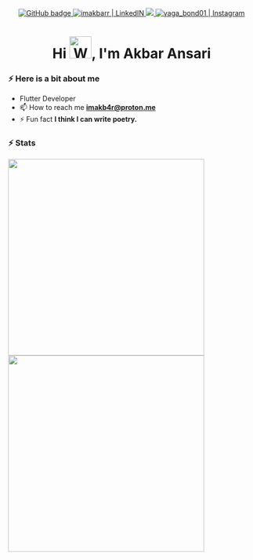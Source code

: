 <p align="center">
  <a href="https://github.com/imakb4r?tab=followers">
    <img src="https://img.shields.io/github/followers/imakb4r?label=GitHub&logo=GitHub&style=for-the-badge" alt="GitHub badge" />
  </a>
  <a href="https://www.linkedin.com/in/imakbarr/" target="_blank">
  <img alt="imakbarr | LinkedIN"  src="https://img.shields.io/badge/linkedin-%230077B5.svg?&style=for-the-badge&logo=linkedin&logoColor=white" />
  </a>
  <a href="https://twitter.com/imakb4r">
    <img src="https://img.shields.io/twitter/follow/imakb4r?label=Twitter&logo=twitter&style=for-the-badge" />
  </a>
  </a>
<a href="https://www.instagram.com/meem.elif/" target="_blank">
  <img alt="vaga_bond01 | Instagram"  src="https://img.shields.io/badge/instagram-%23E4405F.svg?&style=for-the-badge&logo=instagram&logoColor=white" />
  </a>
</p>


<h1 align="center">Hi <img src="https://raw.githubusercontent.com/nixin72/nixin72/master/wave.gif" 
         alt="Waving hand animated gif"
         height="45"
         width="45" />, I'm Akbar Ansari</h1>

### ⚡️ Here is a bit about me

- Flutter Developer
- 📫 How to reach me **imakb4r@proton.me**
- ⚡ Fun fact **I think I can write poetry.**


### ⚡️ Stats
<p>
  <img width="400px" src="https://github-readme-stats.vercel.app/api?username=imakb4r&show_icons=true&theme=tokyonight&hide_border=true&bg_color=1F222E" />
  <img width="400px" src="https://github-readme-streak-stats.herokuapp.com?user=imakb4r&theme=gotham&hide_border=true&fire=C77800&ring=DD910B&background=1F222E" />
</p>


